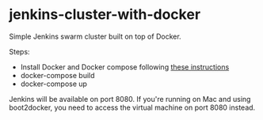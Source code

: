 # jenkins-cluster-with-docker
Simple Jenkins swarm cluster built on top of Docker.

Steps:
* Install Docker and Docker compose following [these instructions](https://docs.docker.com/compose/install/)
* docker-compose build
* docker-compose up

Jenkins will be available on port 8080. If you're running on Mac and using boot2docker, you need to access the virtual machine on port 8080 instead.
